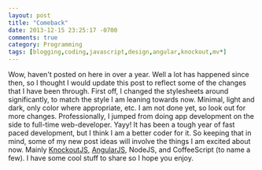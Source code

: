 ```yaml
---
layout: post
title: "Comeback"
date: 2013-12-15 23:25:17 -0700
comments: true
category: Programming
tags: [blogging,coding,javascript,design,angular,knockout,mv*]
---
```

Wow, haven't posted on here in over a year. Well a lot has happened since then, so I thought I would update this post
to reflect some of the changes that I have been through. First off, I changed the stylesheets around significantly, to match the
style I am leaning towards now. Minimal, light and dark, only color where appropriate, etc. I am not done yet, so look
out for more changes. Professionally,  I jumped from doing app development on the side to full-time web-developer. Yayy!
It has been a tough year of fast paced development, but I think I am a better coder for it. So keeping that in mind,
some of my new post ideas will involve the things I am excited about now. Mainly [KnockoutJS](http://www.knockoutjs.com),
[AngularJS](http://angularjs.org/), NodeJS, and CoffeeScript (to name a few). I have some cool stuff to share so I hope you
enjoy.
